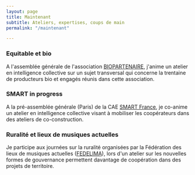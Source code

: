 ```yaml
---
layout: page
title: Maintenant
subtitle: Ateliers, expertises, coups de main
permalink: "/maintenant"

---
```

### Equitable et bio

A l'assemblée générale de l'association [BIOPARTENAIRE](http://www.biopartenaire.com/), j'anime un atelier en intelligence collective sur un sujet transversal qui concerne la trentaine de producteurs bio et engagés réunis dans cette association.

### SMART in progress

A la pré-assemblée générale (Paris) de la CAE [SMART France](https://www.smartfr.fr/), je co-anime un atelier en intelligence collective visant à mobiliser les coopérateurs dans des ateliers de co-construction.

### Ruralité et lieux de musiques actuelles

Je participe aux journées sur la ruralité organisées par la Fédération des lieux de musiques actuelles ([FEDELIMA](http://www.fedelima.org/)), lors d'un atelier sur les nouvelles formes de gouvernance permettent davantage de coopération dans des projets de territoire.